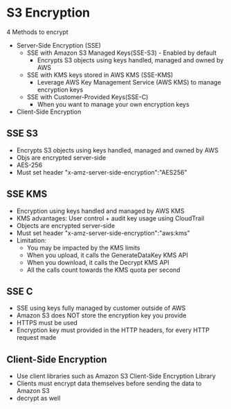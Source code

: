 # S3 Encryption

4 Methods to encrypt

- Server-Side Encryption (SSE)
	- SSE with Amazon S3 Managed Keys(SSE-S3) - Enabled by default
		- Encrypts S3 objects using keys handled, managed and owned by AWS
	- SSE with KMS keys stored in AWS KMS (SSE-KMS)
		- Leverage AWS Key Management Service (AWS KMS) to manage encryption keys
	- SSE with Customer-Provided Keys(SSE-C)
		- When you want to manage your own encryption keys
- Client-Side Encryption

## SSE S3
- Encrypts S3 objects using keys handled, managed and owned by AWS
- Objs are encrypted server-side
- AES-256
- Must set header "x-amz-server-side-encryption":"AES256"

## SSE KMS
- Encryption using keys handled and managed by AWS KMS
- KMS advantages: User control + audit key usage using CloudTrail
- Objects are encrypted server-side
- Must set header "x-amz-server-side-encryption":"aws:kms"
- Limitation:
	- You may be impacted by the KMS limits
	- When you upload, it calls the GenerateDataKey KMS API
	- When you download, it calls the Decrypt KMS API
	- All the calls count towards the KMS quota per second

## SSE C
- SSE using keys fully managed by customer outside of AWS
- Amazon S3 does NOT store the encryption key you provide
- HTTPS must be used
- Encryption key must provided in the HTTP headers, for every HTTP request made


## Client-Side Encryption
- Use client libraries such as Amazon S3 Client-Side Encryption Library 
- Clients must encrypt data themselves before sending the data to Amazon S3
- decrypt as well